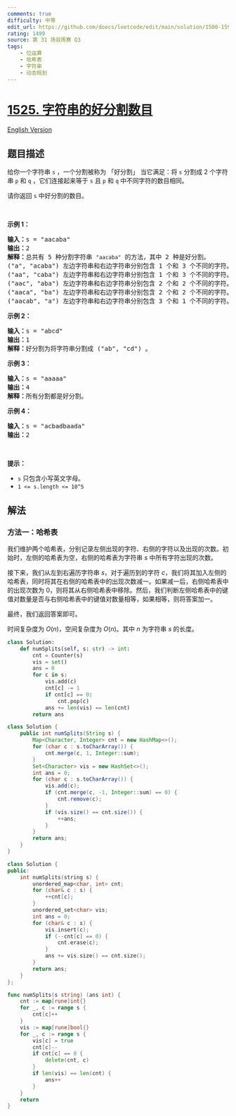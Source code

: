 ```yaml
---
comments: true
difficulty: 中等
edit_url: https://github.com/doocs/leetcode/edit/main/solution/1500-1599/1525.Number%20of%20Good%20Ways%20to%20Split%20a%20String/README.md
rating: 1499
source: 第 31 场双周赛 Q3
tags:
    - 位运算
    - 哈希表
    - 字符串
    - 动态规划
---
```


# [1525. 字符串的好分割数目](https://leetcode.cn/problems/number-of-good-ways-to-split-a-string)

[English Version](/solution/1500-1599/1525.Number%20of%20Good%20Ways%20to%20Split%20a%20String/README_EN.md)

## 题目描述

<!-- 这里写题目描述 -->

<p>给你一个字符串&nbsp;<code>s</code>&nbsp;，一个分割被称为 「好分割」&nbsp;当它满足：将&nbsp;<code>s</code>&nbsp;分割成 2 个字符串&nbsp;<code>p</code> 和&nbsp;<code>q</code>&nbsp;，它们连接起来等于&nbsp;<code>s</code>&nbsp;且 <code>p</code>&nbsp;和 <code>q</code>&nbsp;中不同字符的数目相同。</p>

<p>请你返回 <code>s</code>&nbsp;中好分割的数目。</p>

<p>&nbsp;</p>

<p><strong>示例 1：</strong></p>

<pre><strong>输入：</strong>s = &quot;aacaba&quot;
<strong>输出：</strong>2
<strong>解释：</strong>总共有 5 种分割字符串 <code>&quot;aacaba&quot;</code> 的方法，其中 2 种是好分割。
(&quot;a&quot;, &quot;acaba&quot;) 左边字符串和右边字符串分别包含 1 个和 3 个不同的字符。
(&quot;aa&quot;, &quot;caba&quot;) 左边字符串和右边字符串分别包含 1 个和 3 个不同的字符。
(&quot;aac&quot;, &quot;aba&quot;) 左边字符串和右边字符串分别包含 2 个和 2 个不同的字符。这是一个好分割。
(&quot;aaca&quot;, &quot;ba&quot;) 左边字符串和右边字符串分别包含 2 个和 2 个不同的字符。这是一个好分割。
(&quot;aacab&quot;, &quot;a&quot;) 左边字符串和右边字符串分别包含 3 个和 1 个不同的字符。
</pre>

<p><strong>示例 2：</strong></p>

<pre><strong>输入：</strong>s = &quot;abcd&quot;
<strong>输出：</strong>1
<strong>解释：</strong>好分割为将字符串分割成 (&quot;ab&quot;, &quot;cd&quot;) 。
</pre>

<p><strong>示例 3：</strong></p>

<pre><strong>输入：</strong>s = &quot;aaaaa&quot;
<strong>输出：</strong>4
<strong>解释：</strong>所有分割都是好分割。</pre>

<p><strong>示例 4：</strong></p>

<pre><strong>输入：</strong>s = &quot;acbadbaada&quot;
<strong>输出：</strong>2
</pre>

<p>&nbsp;</p>

<p><strong>提示：</strong></p>

<ul>
	<li><code>s</code>&nbsp;只包含小写英文字母。</li>
	<li><code>1 &lt;= s.length &lt;= 10^5</code></li>
</ul>

## 解法

### 方法一：哈希表

我们维护两个哈希表，分别记录左侧出现的字符、右侧的字符以及出现的次数。初始时，左侧的哈希表为空，右侧的哈希表为字符串 $s$ 中所有字符出现的次数。

接下来，我们从左到右遍历字符串 $s$，对于遍历到的字符 $c$，我们将其加入左侧的哈希表，同时将其在右侧的哈希表中的出现次数减一。如果减一后，右侧哈希表中的出现次数为 0，则将其从右侧哈希表中移除。然后，我们判断左侧哈希表中的键值对数量是否与右侧哈希表中的键值对数量相等，如果相等，则将答案加一。

最终，我们返回答案即可。

时间复杂度为 $O(n)$，空间复杂度为 $O(n)$。其中 $n$ 为字符串 $s$ 的长度。

<!-- tabs:start -->

```python
class Solution:
    def numSplits(self, s: str) -> int:
        cnt = Counter(s)
        vis = set()
        ans = 0
        for c in s:
            vis.add(c)
            cnt[c] -= 1
            if cnt[c] == 0:
                cnt.pop(c)
            ans += len(vis) == len(cnt)
        return ans
```

```java
class Solution {
    public int numSplits(String s) {
        Map<Character, Integer> cnt = new HashMap<>();
        for (char c : s.toCharArray()) {
            cnt.merge(c, 1, Integer::sum);
        }
        Set<Character> vis = new HashSet<>();
        int ans = 0;
        for (char c : s.toCharArray()) {
            vis.add(c);
            if (cnt.merge(c, -1, Integer::sum) == 0) {
                cnt.remove(c);
            }
            if (vis.size() == cnt.size()) {
                ++ans;
            }
        }
        return ans;
    }
}
```

```cpp
class Solution {
public:
    int numSplits(string s) {
        unordered_map<char, int> cnt;
        for (char& c : s) {
            ++cnt[c];
        }
        unordered_set<char> vis;
        int ans = 0;
        for (char& c : s) {
            vis.insert(c);
            if (--cnt[c] == 0) {
                cnt.erase(c);
            }
            ans += vis.size() == cnt.size();
        }
        return ans;
    }
};
```

```go
func numSplits(s string) (ans int) {
	cnt := map[rune]int{}
	for _, c := range s {
		cnt[c]++
	}
	vis := map[rune]bool{}
	for _, c := range s {
		vis[c] = true
		cnt[c]--
		if cnt[c] == 0 {
			delete(cnt, c)
		}
		if len(vis) == len(cnt) {
			ans++
		}
	}
	return
}
```

<!-- tabs:end -->

<!-- end -->
